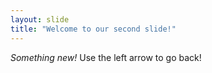 ```yaml
---
layout: slide
title: "Welcome to our second slide!"
---
```

_Something new!_
Use the left arrow to go back!
